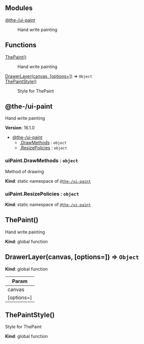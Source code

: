 <!--- Code generated by @the-/script-doc. DO NOT EDIT. -->

## Modules

<dl>
<dt><a href="#module_@the-/ui-paint">@the-/ui-paint</a></dt>
<dd><p>Hand write painting</p>
</dd>
</dl>

## Functions

<dl>
<dt><a href="#ThePaint">ThePaint()</a></dt>
<dd><p>Hand write painting</p>
</dd>
<dt><a href="#DrawerLayer">DrawerLayer(canvas, [options&#x3D;])</a> ⇒ <code>Object</code></dt>
<dd></dd>
<dt><a href="#ThePaintStyle">ThePaintStyle()</a></dt>
<dd><p>Style for ThePaint</p>
</dd>
</dl>

<a name="module_@the-/ui-paint"></a>

## @the-/ui-paint
Hand write painting

**Version**: 16.1.0  

* [@the-/ui-paint](#module_@the-/ui-paint)
    * [.DrawMethods](#module_@the-/ui-paint.DrawMethods) : <code>object</code>
    * [.ResizePolicies](#module_@the-/ui-paint.ResizePolicies) : <code>object</code>

<a name="module_@the-/ui-paint.DrawMethods"></a>

### uiPaint.DrawMethods : <code>object</code>
Method of drawing

**Kind**: static namespace of [<code>@the-/ui-paint</code>](#module_@the-/ui-paint)  
<a name="module_@the-/ui-paint.ResizePolicies"></a>

### uiPaint.ResizePolicies : <code>object</code>
**Kind**: static namespace of [<code>@the-/ui-paint</code>](#module_@the-/ui-paint)  
<a name="ThePaint"></a>

## ThePaint()
Hand write painting

**Kind**: global function  
<a name="DrawerLayer"></a>

## DrawerLayer(canvas, [options&#x3D;]) ⇒ <code>Object</code>
**Kind**: global function  

| Param |
| --- |
| canvas | 
| [options=] | 

<a name="ThePaintStyle"></a>

## ThePaintStyle()
Style for ThePaint

**Kind**: global function  
